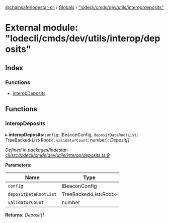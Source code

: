 [@chainsafe/lodestar-cli](../README.md) › [Globals](../globals.md) › ["lodecli/cmds/dev/utils/interop/deposits"](_lodecli_cmds_dev_utils_interop_deposits_.md)

# External module: "lodecli/cmds/dev/utils/interop/deposits"

## Index

### Functions

* [interopDeposits](_lodecli_cmds_dev_utils_interop_deposits_.md#interopdeposits)

## Functions

###  interopDeposits

▸ **interopDeposits**(`config`: IBeaconConfig, `depositDataRootList`: TreeBacked‹List‹Root››, `validatorCount`: number): *Deposit[]*

*Defined in [packages/lodestar-cli/src/lodecli/cmds/dev/utils/interop/deposits.ts:9](https://github.com/ChainSafe/lodestar/blob/bbe465408/packages/lodestar-cli/src/lodecli/cmds/dev/utils/interop/deposits.ts#L9)*

**Parameters:**

Name | Type |
------ | ------ |
`config` | IBeaconConfig |
`depositDataRootList` | TreeBacked‹List‹Root›› |
`validatorCount` | number |

**Returns:** *Deposit[]*
